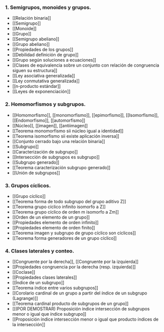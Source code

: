 ### 1. Semigrupos, monoides y grupos.
- [[Relación binaria]]
- [[Semigrupo]]
- [[Monoide]]
- [[Grupo]]
- [[Semigrupo abeliano]]
- [[Grupo abeliano]]
- [[Propiedades de los grupos]]
- [[Debilidad definición de grupo]]
- [[Grupo según soluciones a ecuaciones]]
- [[Clases de equivalencia sobre un conjunto con relación de congruencia siguen su estructura]]
- [[Ley asociativa generalizada]]
- [[Ley conmutativa generalizada]]
- [[n-producto estándar]]
- [[Leyes de exponenciación]]
### 2. Homomorfismos y subgrupos.
- [[Homomorfismo]], [[monomorfismo]], [[epimorfismo]], [[Isomorfismo]], [[Endomorfismo]], [[automorfismo]]
- [[Núcleo]], [[imagen]], [[antiimagen]]
- [[Teorema monomorfismo sii núcleo igual a identidad]]
- [[Teorema isomorfismo sii existe aplicación inversa]]
- [[Conjunto cerrado bajo una relación binaria]]
- [[Subgrupo]]
- [[Caracterización de subgrupo]]
- [[Intersección de subgrupos es subgrupo]]
- [[Subgrupo generado]]
- [[Teorema caracterización subgrupo generado]]
- [[Unión de subgrupos]] 
### 3. Grupos cíclicos.
- [[Grupo cíclico]]
- [[Teorema forma de todo subgrupo del grupo aditivo Z]]
- [[Teorema grupo cíclico infinito isomorfo a Z]]
- [[Teorema grupo cíclico de orden m isomorfo a Zm]]
- [[Orden de un elemento de un grupo]]
- [[Propiedades elemento de orden infinito]]
- [[Propiedades elemento de orden finito]]
- [[Teorema imagen y subgrupo de grupo cíclico son cíclicos]]
- [[Teorema forma generadores de un grupo cíclico]]
### 4. Clases laterales y conteo.
- [[Congruente por la derecha]], [[Congruente por la izquierda]]
- [[Propiedades congruencia por la derecha (resp. izquierda)]]
- [[Coclase]]
- [[Propiedades clases laterales]]
- [[Índice de un subgrupo]]
- [[Teorema índice entre varios subgrupos]]
- [[Corolario cardinal de un grupo a partir del índice de un subgrupo (Lagrange)]]
- [[Teorema cardinal producto de subgrupos de un grupo]]
- [[(POR DEMOSTRAR) Proposición índice intersección de subgrupos menor o igual que índice subgrupo]]
- [[Proposición índice intersección menor o igual que producto índices de la intersección]]

